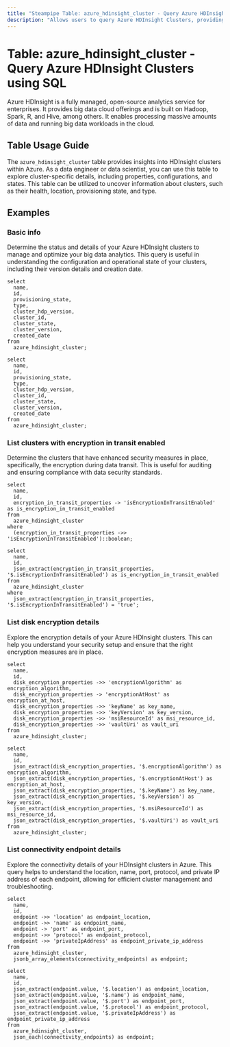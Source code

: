 ```yaml
---
title: "Steampipe Table: azure_hdinsight_cluster - Query Azure HDInsight Clusters using SQL"
description: "Allows users to query Azure HDInsight Clusters, providing insights into the configurations, properties, and states of these clusters."
---
```


# Table: azure_hdinsight_cluster - Query Azure HDInsight Clusters using SQL

Azure HDInsight is a fully managed, open-source analytics service for enterprises. It provides big data cloud offerings and is built on Hadoop, Spark, R, and Hive, among others. It enables processing massive amounts of data and running big data workloads in the cloud.

## Table Usage Guide

The `azure_hdinsight_cluster` table provides insights into HDInsight clusters within Azure. As a data engineer or data scientist, you can use this table to explore cluster-specific details, including properties, configurations, and states. This table can be utilized to uncover information about clusters, such as their health, location, provisioning state, and type.

## Examples

### Basic info
Determine the status and details of your Azure HDInsight clusters to manage and optimize your big data analytics. This query is useful in understanding the configuration and operational state of your clusters, including their version details and creation date.

```sql+postgres
select
  name,
  id,
  provisioning_state,
  type,
  cluster_hdp_version,
  cluster_id,
  cluster_state,
  cluster_version,
  created_date
from
  azure_hdinsight_cluster;
```

```sql+sqlite
select
  name,
  id,
  provisioning_state,
  type,
  cluster_hdp_version,
  cluster_id,
  cluster_state,
  cluster_version,
  created_date
from
  azure_hdinsight_cluster;
```

### List clusters with encryption in transit enabled
Determine the clusters that have enhanced security measures in place, specifically, the encryption during data transit. This is useful for auditing and ensuring compliance with data security standards.

```sql+postgres
select
  name,
  id,
  encryption_in_transit_properties -> 'isEncryptionInTransitEnabled' as is_encryption_in_transit_enabled
from
  azure_hdinsight_cluster
where
  (encryption_in_transit_properties ->> 'isEncryptionInTransitEnabled')::boolean;
```

```sql+sqlite
select
  name,
  id,
  json_extract(encryption_in_transit_properties, '$.isEncryptionInTransitEnabled') as is_encryption_in_transit_enabled
from
  azure_hdinsight_cluster
where
  json_extract(encryption_in_transit_properties, '$.isEncryptionInTransitEnabled') = 'true';
```

### List disk encryption details
Explore the encryption details of your Azure HDInsight clusters. This can help you understand your security setup and ensure that the right encryption measures are in place.

```sql+postgres
select
  name,
  id,
  disk_encryption_properties ->> 'encryptionAlgorithm' as encryption_algorithm,
  disk_encryption_properties -> 'encryptionAtHost' as encryption_at_host,
  disk_encryption_properties ->> 'keyName' as key_name,
  disk_encryption_properties ->> 'keyVersion' as key_version,
  disk_encryption_properties ->> 'msiResourceId' as msi_resource_id,
  disk_encryption_properties ->> 'vaultUri' as vault_uri 
from
  azure_hdinsight_cluster;
```

```sql+sqlite
select
  name,
  id,
  json_extract(disk_encryption_properties, '$.encryptionAlgorithm') as encryption_algorithm,
  json_extract(disk_encryption_properties, '$.encryptionAtHost') as encryption_at_host,
  json_extract(disk_encryption_properties, '$.keyName') as key_name,
  json_extract(disk_encryption_properties, '$.keyVersion') as key_version,
  json_extract(disk_encryption_properties, '$.msiResourceId') as msi_resource_id,
  json_extract(disk_encryption_properties, '$.vaultUri') as vault_uri 
from
  azure_hdinsight_cluster;
```

### List connectivity endpoint details
Explore the connectivity details of your HDInsight clusters in Azure. This query helps to understand the location, name, port, protocol, and private IP address of each endpoint, allowing for efficient cluster management and troubleshooting.

```sql+postgres
select
  name,
  id,
  endpoint ->> 'location' as endpoint_location,
  endpoint ->> 'name' as endpoint_name,
  endpoint -> 'port' as endpoint_port,
  endpoint ->> 'protocol' as endpoint_protocol,
  endpoint ->> 'privateIpAddress' as endpoint_private_ip_address
from
  azure_hdinsight_cluster,
  jsonb_array_elements(connectivity_endpoints) as endpoint;
```

```sql+sqlite
select
  name,
  id,
  json_extract(endpoint.value, '$.location') as endpoint_location,
  json_extract(endpoint.value, '$.name') as endpoint_name,
  json_extract(endpoint.value, '$.port') as endpoint_port,
  json_extract(endpoint.value, '$.protocol') as endpoint_protocol,
  json_extract(endpoint.value, '$.privateIpAddress') as endpoint_private_ip_address
from
  azure_hdinsight_cluster,
  json_each(connectivity_endpoints) as endpoint;
```
